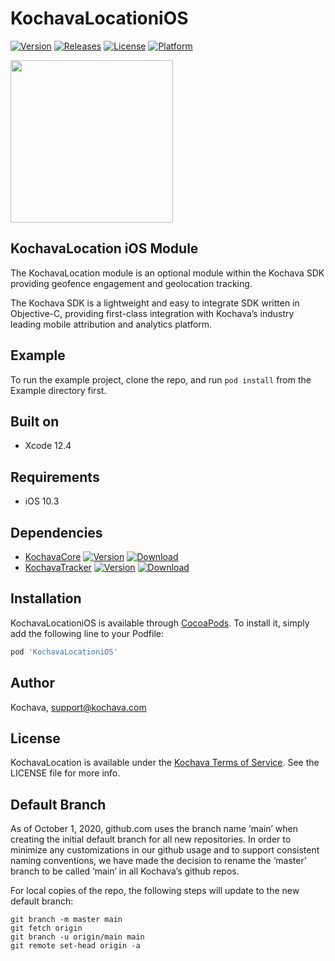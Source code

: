 # KochavaLocationiOS

[![Version](https://img.shields.io/cocoapods/v/KochavaLocationiOS.svg?style=flat)](https://cocoapods.org/pods/KochavaLocationiOS)
[![Releases](https://img.shields.io/github/v/release/kochava/Apple-SwiftPackage-KochavaLocation?include_prereleases&sort=semver)](https://github.com/Kochava/Apple-SwiftPackage-KochavaLocation/releases)
[![License](https://img.shields.io/cocoapods/l/KochavaLocationiOS.svg?style=flat)](https://cocoapods.org/pods/KochavaLocationiOS)
[![Platform](https://img.shields.io/cocoapods/p/KochavaLocationiOS.svg?style=flat)](https://cocoapods.org/pods/KochavaLocationiOS)

<img src="https://storage.googleapis.com/kochava-web/2016/07/Kochava-horizontal-black-800x154.png" width="260" />

## KochavaLocation iOS Module

The KochavaLocation module is an optional module within the Kochava SDK providing geofence engagement and geolocation tracking.

The Kochava SDK is a lightweight and easy to integrate SDK written in Objective-C, providing first-class integration with Kochava’s industry leading mobile attribution and analytics platform.

## Example

To run the example project, clone the repo, and run `pod install` from the Example directory first.

## Built on

* Xcode 12.4

## Requirements

* iOS 10.3

## Dependencies

* [KochavaCore](https://cocoapods.org/pods/KochavaCoreiOS)
[![Version](https://img.shields.io/cocoapods/v/KochavaCoreiOS.svg?style=flat)](https://cocoapods.org/pods/KochavaCoreiOS) [![Download](https://img.shields.io/github/v/release/kochava/Apple-SwiftPackage-KochavaCore?include_prereleases&sort=semver)](https://github.com/Kochava/Apple-SwiftPackage-KochavaCore/releases)
* [KochavaTracker](https://cocoapods.org/pods/KochavaTrackeriOS)
[![Version](https://img.shields.io/cocoapods/v/KochavaTrackeriOS.svg?style=flat)](https://cocoapods.org/pods/KochavaTrackeriOS) [![Download](https://img.shields.io/github/v/release/kochava/Apple-SwiftPackage-KochavaTracker?include_prereleases&sort=semver)](https://github.com/Kochava/Apple-SwiftPackage-KochavaTracker/releases)

## Installation

KochavaLocationiOS is available through [CocoaPods](https://cocoapods.org).
To install it, simply add the following line to your Podfile:

```ruby
pod 'KochavaLocationiOS'
```

## Author

Kochava, support@kochava.com

## License

KochavaLocation is available under the [Kochava Terms of Service](https://www.kochava.com/terms-of-service/). See the LICENSE file for more info.


## Default Branch

As of October 1, 2020, github.com uses the branch name ‘main’ when creating the initial default branch for all new repositories.  In order to minimize any customizations in our github usage and to support consistent naming conventions, we have made the decision to rename the ‘master’ branch to be called ‘main’ in all Kochava’s github repos.

For local copies of the repo, the following steps will update to the new default branch:

```
git branch -m master main
git fetch origin
git branch -u origin/main main
git remote set-head origin -a
```
